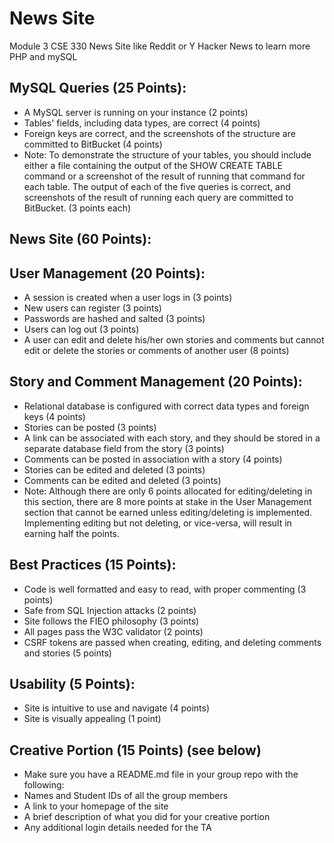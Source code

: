 # News Site 
Module 3 CSE 330 News Site like Reddit or Y Hacker News to learn more PHP and mySQL
## MySQL Queries (25 Points):
* A MySQL server is running on your instance (2 points)
* Tables' fields, including data types, are correct (4 points)
* Foreign keys are correct, and the screenshots of the structure are committed to BitBucket (4 points)
* Note: To demonstrate the structure of your tables, you should include either a file containing the output of the SHOW CREATE TABLE command or a screenshot of the result of running that command for each table.
The output of each of the five queries is correct, and screenshots of the result of running each query are committed to BitBucket. (3 points each)
## News Site (60 Points):
## User Management (20 Points):
* A session is created when a user logs in (3 points)
* New users can register (3 points)
* Passwords are hashed and salted (3 points)
* Users can log out (3 points)
* A user can edit and delete his/her own stories and comments but cannot edit or delete the stories or comments of another user (8 points)
## Story and Comment Management (20 Points):
* Relational database is configured with correct data types and foreign keys (4 points)
* Stories can be posted (3 points)
* A link can be associated with each story, and they should be stored in a separate database field from the story (3 points)
* Comments can be posted in association with a story (4 points)
* Stories can be edited and deleted (3 points)
* Comments can be edited and deleted (3 points)
* Note: Although there are only 6 points allocated for editing/deleting in this section, there are 8 more points at stake in the User Management section that cannot be earned unless editing/deleting is implemented. Implementing editing but not deleting, or vice-versa, will result in earning half the points.
## Best Practices (15 Points):
* Code is well formatted and easy to read, with proper commenting (3 points)
* Safe from SQL Injection attacks (2 points)
* Site follows the FIEO philosophy (3 points)
* All pages pass the W3C validator (2 points)
* CSRF tokens are passed when creating, editing, and deleting comments and stories (5 points)
## Usability (5 Points):
* Site is intuitive to use and navigate (4 points)
* Site is visually appealing (1 point)
## Creative Portion (15 Points) (see below)
* Make sure you have a README.md file in your group repo with the following:
* Names and Student IDs of all the group members
* A link to your homepage of the site
* A brief description of what you did for your creative portion
* Any additional login details needed for the TA
